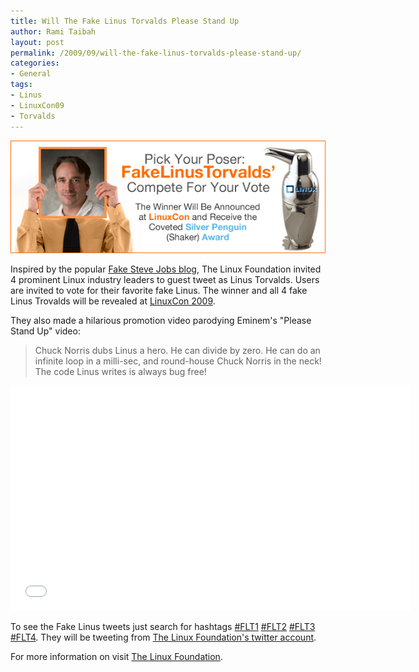 ```yaml
---
title: Will The Fake Linus Torvalds Please Stand Up
author: Rami Taibah
layout: post
permalink: /2009/09/will-the-fake-linus-torvalds-please-stand-up/
categories:
- General
tags:
- Linus
- LinuxCon09
- Torvalds
---
```


![Fake-Linus-Torvalds](../../../i//Fake-Linus-Torvalds.jpg)

Inspired by the popular [Fake Steve Jobs blog](http://www.fakesteve.net/), The Linux Foundation invited 4 prominent Linux industry leaders to guest tweet as Linus Torvalds. Users are invited to vote for their favorite fake Linus. The winner and all 4 fake Linus Trovalds will be revealed at [LinuxCon 2009](http://events.linuxfoundation.org/events/linuxcon).

They also made a hilarious promotion video parodying Eminem's "Please Stand Up" video:

> Chuck Norris dubs Linus a hero. He can divide by zero. He can do an infinite loop in a milli-sec, and round-house Chuck Norris in the neck! The code Linus writes is always bug free!

<iframe width="640" height="360" src="//www.youtube.com/embed/uPmeC_pykH0" frameborder="0" allowfullscreen></iframe>

To see the Fake Linus tweets just search for hashtags [\#FLT1](http://search.twitter.com/search?q=%23flt1) [\#FLT2](http://search.twitter.com/search?q=%23flt2) [\#FLT3](http://search.twitter.com/search?q=%23flt3) [\#FLT4](http://search.twitter.com/search?q=%23flt4). They will be tweeting from [The Linux Foundation's twitter account](http://twitter.com/linuxfoundation).


For more information on visit [The Linux Foundation](http://www.linux.com/fakelinustorvalds).
